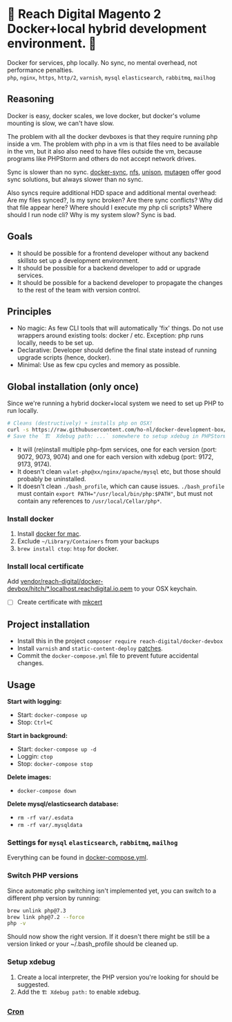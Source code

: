# 🐳 Reach Digital Magento 2 Docker+local hybrid development environment. 🐳

Docker for services, php locally. No sync, no mental overhead, not performance
penalties.  
`php`, `nginx`, `https`, `http/2`, `varnish`, `mysql` `elasticsearch`,
`rabbitmq`, `mailhog`

## Reasoning

Docker is easy, docker scales, we love docker, but docker's volume mounting is
slow, we can't have slow.

The problem with all the docker devboxes is that they require running php inside
a vm. The problem with php in a vm is that files need to be available in the vm,
but it also also need to have files outside the vm, because programs like
PHPStorm and others do not accept network drives.

Sync is slower than no sync. [docker-sync](http://docker-sync.io/),
[nfs](https://docs.docker.com/v17.12/datacenter/dtr/2.1/guides/configure/use-nfs/),
[unison](https://www.cis.upenn.edu/~bcpierce/unison/),
[mutagen](https://mutagen.io/) offer good sync solutions, but always slower than
no sync.

Also syncs require additional HDD space and additional mental overhead: Are my
files synced?, Is my sync broken? Are there sync conflicts? Why did that file
appear here? Where should I execute my php cli scripts? Where should I run node
cli? Why is my system slow? Sync is bad.

## Goals

- It should be possible for a frontend developer without any backend skillsto
  set up a development environment.
- It should be possible for a backend developer to add or upgrade services.
- It should be possible for a backend developer to propagate the changes to the
  rest of the team with version control.

## Principles

- No magic: As few CLI tools that will automatically 'fix' things. Do not use
  wrappers around existing tools: docker / etc. Exception: php runs locally,
  needs to be set up.
- Declarative: Developer should define the final state instead of running
  upgrade scripts (hence, docker).
- Minimal: Use as few cpu cycles and memory as possible.

## Global installation (only once)

Since we're running a hybrid docker+local system we need to set up PHP to run
locally.

```bash
# Cleans (destructively) + installs php on OSX!
curl -s https://raw.githubusercontent.com/ho-nl/docker-development-box/master/install.sh?token=AAJP2AGUXJ5PPIULPDG76CK6GH7YS | bash -s -- -i
# Save the `🏗  Xdebug path: ...` somewhere to setup xdebug in PHPStorm.
```

- It will (re)install multiple php-fpm services, one for each version (port:
  9072, 9073, 9074) and one for each version with xdebug (port: 9172, 9173,
  9174).
- It doesn't clean `valet-php@xx/nginx/apache/mysql` etc, but those should
  probably be uninstalled.
- It doesn't clean `./bash_profile`, which can cause issues. `./bash_profile`
  must contain `export PATH="/usr/local/bin/php:$PATH"`, but must not contain
  any references to `/usr/local/Cellar/php*`.

### Install docker

1. Install [docker for mac](https://docs.docker.com/docker-for-mac/).
2. Exclude `~/Library/Containers` from your backups
3. `brew install ctop`: `htop` for docker.

### Install local certificate

Add
[vendor/reach-digital/docker-devbox/hitch/\*.localhost.reachdigital.io.pem](./hitch/*.localhost.reachdigital.io.pem)
to your OSX keychain.

- [ ] Create certificate with [mkcert](https://github.com/FiloSottile/mkcert)

## Project installation

- Install this in the project `composer require reach-digital/docker-devbox`
- Install `varnish` and `static-content-deploy`
  [patches](https://github.com/ho-nl/magento2-ReachDigital_Patches).
- Commit the `docker-compose.yml` file to prevent future accidental changes.

## Usage

**Start with logging:**

- Start: `docker-compose up`
- Stop: `Ctrl+C`

**Start in background:**

- Start: `docker-compose up -d`
- Loggin: `ctop`
- Stop: `docker-compose stop`

**Delete images:**

- `docker-compose down`

**Delete mysql/elasticsearch database:**

- `rm -rf var/.esdata`
- `rm -rf var/.mysqldata`

### Settings for `mysql` `elasticsearch`, `rabbitmq`, `mailhog`

Everything can be found in [docker-compose.yml](./docker-compose.yml).

### Switch PHP versions

Since automatic php switching isn't implemented yet, you can switch to a
different php version by running:

```bash
brew unlink php@7.3
brew link php@7.2 --force
php -v
```

Should now show the right version. If it doesn't there might be still be a
version linked or your ~/.bash_profile should be cleaned up.

### Setup xdebug

1. Create a local interpreter, the PHP version you're looking for should be
   suggested.
2. Add the `🏗 Xdebug path:` to enable xdebug.

### [Cron](https://devdocs.magento.com/guides/v2.3/config-guide/cli/config-cli-subcommands-cron.html#create-the-magento-crontab)
